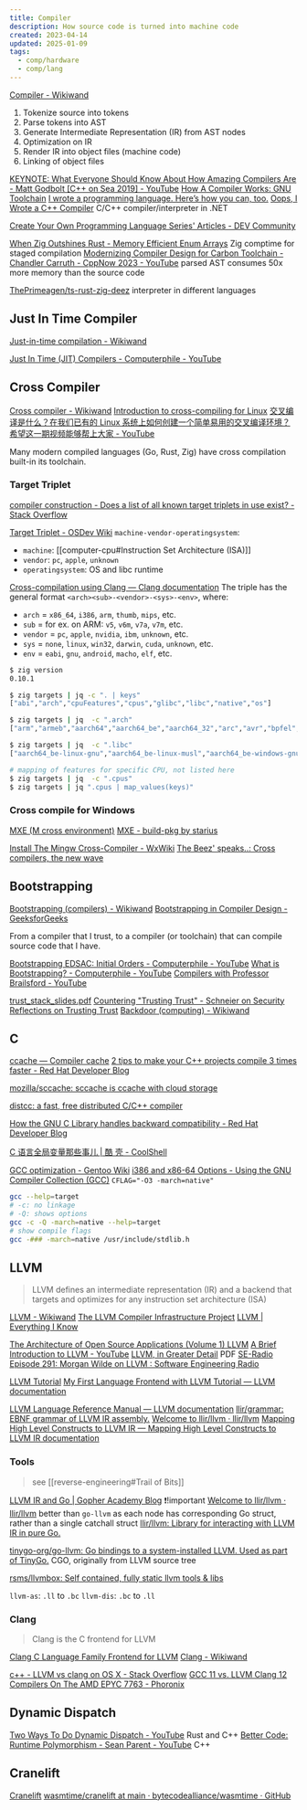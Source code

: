 ```yaml
---
title: Compiler
description: How source code is turned into machine code
created: 2023-04-14
updated: 2025-01-09
tags:
  - comp/hardware
  - comp/lang
---
```


[Compiler - Wikiwand](https://www.wikiwand.com/en/Compiler)

1. Tokenize source into tokens
2. Parse tokens into AST
3. Generate Intermediate Representation (IR) from AST nodes
4. Optimization on IR
5. Render IR into object files (machine code)
6. Linking of object files

[KEYNOTE: What Everyone Should Know About How Amazing Compilers Are - Matt Godbolt [C++ on Sea 2019] - YouTube](https://www.youtube.com/watch?v=w0sz5WbS5AM)
[How A Compiler Works: GNU Toolchain](http://www.slideshare.net/jserv/how-a-compiler-works-gnu-toolchain)
[I wrote a programming language. Here’s how you can, too.](https://www.freecodecamp.org/news/the-programming-language-pipeline-91d3f449c919/)
[Oops, I Wrote a C++ Compiler](https://praeclarum.org/2018/08/27/oops-i-wrote-a-c-compiler.html) C/C++ compiler/interpreter in .NET

[Create Your Own Programming Language Series' Articles - DEV Community](https://dev.to/jasonsbarr/series/23100)

[When Zig Outshines Rust - Memory Efficient Enum Arrays](https://alic.dev/blog/dense-enums) Zig comptime for staged compilation
[Modernizing Compiler Design for Carbon Toolchain - Chandler Carruth - CppNow 2023 - YouTube](https://www.youtube.com/watch?v=ZI198eFghJk) parsed AST consumes 50x more memory than the source code

[ThePrimeagen/ts-rust-zig-deez](https://github.com/ThePrimeagen/ts-rust-zig-deez) interpreter in different languages

## Just In Time Compiler

[Just-in-time compilation - Wikiwand](https://www.wikiwand.com/en/Just-in-time_compilation)

[Just In Time (JIT) Compilers - Computerphile - YouTube](https://www.youtube.com/watch?v=d7KHAVaX_Rs)

## Cross Compiler

[Cross compiler - Wikiwand](https://www.wikiwand.com/en/Cross_compiler)
[Introduction to cross-compiling for Linux](https://landley.net/writing/docs/cross-compiling.html)
[交叉编译是什么？在我们已有的 Linux 系统上如何创建一个简单易用的交叉编译环境？希望这一期视频能够帮上大家 - YouTube](https://www.youtube.com/watch?v=zDeBg6BDJC4)

Many modern compiled languages (Go, Rust, Zig) have cross compilation built-in its toolchain.

### Target Triplet

[compiler construction - Does a list of all known target triplets in use exist? - Stack Overflow](https://stackoverflow.com/questions/13819857/does-a-list-of-all-known-target-triplets-in-use-exist)

[Target Triplet - OSDev Wiki](https://wiki.osdev.org/Target_Triplet)
`machine-vendor-operatingsystem`:

- `machine`: [[computer-cpu#Instruction Set Architecture (ISA)]]
- `vendor`: `pc`, `apple`, `unknown`
- `operatingsystem`: OS and libc runtime

[Cross-compilation using Clang — Clang documentation](https://clang.llvm.org/docs/CrossCompilation.html)
The triple has the general format `<arch><sub>-<vendor>-<sys>-<env>`, where:

- `arch` = `x86_64`, `i386`, `arm`, `thumb`, `mips`, etc.
- `sub` = for ex. on ARM: `v5`, `v6m`, `v7a`, `v7m`, etc.
- `vendor` = `pc`, `apple`, `nvidia`, `ibm`, `unknown`, etc.
- `sys` = `none`, `linux`, `win32`, `darwin`, `cuda`, `unknown`, etc.
- `env` = `eabi`, `gnu`, `android`, `macho`, `elf`, etc.

```sh
$ zig version
0.10.1

$ zig targets | jq -c ". | keys"
["abi","arch","cpuFeatures","cpus","glibc","libc","native","os"]

$ zig targets | jq  -c ".arch"
["arm","armeb","aarch64","aarch64_be","aarch64_32","arc","avr","bpfel","bpfeb","csky","dxil","hexagon","loongarch32","loongarch64","m68k","mips","mipsel","mips64","mips64el","msp430","powerpc","powerpcle","powerpc64","powerpc64le","r600","amdgcn","riscv32","riscv64","sparc","sparc64","sparcel","s390x","tce","tcele","thumb","thumbeb","i386","x86_64","xcore","nvptx","nvptx64","le32","le64","amdil","amdil64","hsail","hsail64","spir","spir64","spirv32","spirv64","kalimba","shave","lanai","wasm32","wasm64","renderscript32","renderscript64","ve","spu_2"]

$ zig targets | jq  -c ".libc"
["aarch64_be-linux-gnu","aarch64_be-linux-musl","aarch64_be-windows-gnu","aarch64-linux-gnu","aarch64-linux-musl","aarch64-windows-gnu","aarch64-macos-none","aarch64-macos-none","aarch64-macos-none","armeb-linux-gnueabi","armeb-linux-gnueabihf","armeb-linux-musleabi","armeb-linux-musleabihf","armeb-windows-gnu","arm-linux-gnueabi","arm-linux-gnueabihf","arm-linux-musleabi","arm-linux-musleabihf","thumb-linux-gnueabi","thumb-linux-gnueabihf","thumb-linux-musleabi","thumb-linux-musleabihf","arm-windows-gnu","csky-linux-gnueabi","csky-linux-gnueabihf","i386-linux-gnu","i386-linux-musl","i386-windows-gnu","m68k-linux-gnu","m68k-linux-musl","mips64el-linux-gnuabi64","mips64el-linux-gnuabin32","mips64el-linux-musl","mips64-linux-gnuabi64","mips64-linux-gnuabin32","mips64-linux-musl","mipsel-linux-gnueabi","mipsel-linux-gnueabihf","mipsel-linux-musl","mips-linux-gnueabi","mips-linux-gnueabihf","mips-linux-musl","powerpc64le-linux-gnu","powerpc64le-linux-musl","powerpc64-linux-gnu","powerpc64-linux-musl","powerpc-linux-gnueabi","powerpc-linux-gnueabihf","powerpc-linux-musl","riscv64-linux-gnu","riscv64-linux-musl","s390x-linux-gnu","s390x-linux-musl","sparc-linux-gnu","sparc64-linux-gnu","wasm32-freestanding-musl","wasm32-wasi-musl","x86_64-linux-gnu","x86_64-linux-gnux32","x86_64-linux-musl","x86_64-windows-gnu","x86_64-macos-none","x86_64-macos-none","x86_64-macos-none"]

# mapping of features for specific CPU, not listed here
$ zig targets | jq  -c ".cpus"
$ zig targets | jq ".cpus | map_values(keys)"
```

### Cross compile for Windows

[MXE (M cross environment)](http://mxe.cc/)
[MXE - build-pkg by starius](http://pkg.mxe.cc/)

[Install The Mingw Cross-Compiler - WxWiki](https://wiki.wxwidgets.org/Install_The_Mingw_Cross-Compiler)
[The Beez' speaks..: Cross compilers, the new wave](https://thebeezspeaks.blogspot.com/2009/04/cross-compilers-new-wave.html)

## Bootstrapping

[Bootstrapping (compilers) - Wikiwand](<https://www.wikiwand.com/en/Bootstrapping_(compilers)>)
[Bootstrapping in Compiler Design - GeeksforGeeks](https://www.geeksforgeeks.org/bootstrapping-in-compiler-design/)

From a compiler that I trust, to a compiler (or toolchain) that can compile source code that I have.

[Bootstrapping EDSAC: Initial Orders - Computerphile - YouTube](https://www.youtube.com/watch?v=nc2q4OOK6K8)
[What is Bootstrapping? - Computerphile - YouTube](https://www.youtube.com/watch?v=nslY1s0U9_c)
[Compilers with Professor Brailsford - YouTube](https://www.youtube.com/playlist?list=PLzH6n4zXuckoJaMwuI1fhr5n8cJL18hYd)

[trust_stack_slides.pdf](http://web.mit.edu/6.033/2014/wwwdocs/assignments/quizzes/trust_stack_slides.pdf)
[Countering "Trusting Trust" - Schneier on Security](https://www.schneier.com/blog/archives/2006/01/countering_trus.html)
[Reflections on Trusting Trust](https://www.win.tue.nl/~aeb/linux/hh/thompson/trust.html)
[Backdoor (computing) - Wikiwand](https://www.wikiwand.com/en/Trusting%20trust)

## C

[ccache — Compiler cache](https://ccache.dev/)
[2 tips to make your C++ projects compile 3 times faster - Red Hat Developer Blog](https://developers.redhat.com/blog/2019/05/15/2-tips-to-make-your-c-projects-compile-3-times-faster/)

[mozilla/sccache: sccache is ccache with cloud storage](https://github.com/mozilla/sccache)

[distcc: a fast, free distributed C/C++ compiler](https://distcc.github.io/)

[How the GNU C Library handles backward compatibility - Red Hat Developer Blog](https://developers.redhat.com/blog/2019/08/01/how-the-gnu-c-library-handles-backward-compatibility/)

[C 语言全局变量那些事儿 | 酷 壳 - CoolShell](https://coolshell.cn/articles/10115.html)

[GCC optimization - Gentoo Wiki](https://wiki.gentoo.org/wiki/GCC_optimization)
[i386 and x86-64 Options - Using the GNU Compiler Collection (GCC)](https://gcc.gnu.org/onlinedocs/gcc-4.5.3/gcc/i386-and-x86_002d64-Options.html)
`CFLAG="-O3 -march=native"`

```sh
gcc --help=target
# -c: no linkage
# -Q: shows options
gcc -c -Q -march=native --help=target
# show compile flags
gcc -### -march=native /usr/include/stdlib.h
```

## LLVM

> LLVM defines an intermediate representation (IR) and a backend that targets and optimizes for any instruction set architecture (ISA)

[LLVM - Wikiwand](https://www.wikiwand.com/en/LLVM)
[The LLVM Compiler Infrastructure Project](http://llvm.org/)
[LLVM | Everything I Know](https://wiki.nikiv.dev/compilers/llvm)

[The Architecture of Open Source Applications (Volume 1) LLVM](https://aosabook.org/en/v1/llvm.html)
[A Brief Introduction to LLVM - YouTube](https://www.youtube.com/watch?v=a5-WaD8VV38)
[LLVM, in Greater Detail](https://www.cs.cmu.edu/afs/cs/academic/class/15745-s13/public/lectures/L6-LLVM-Detail-1up.pdf) PDF
[SE-Radio Episode 291: Morgan Wilde on LLVM : Software Engineering Radio](http://www.se-radio.net/2017/05/se-radio-episode-291-morgan-wilde-on-llvm/)

[LLVM Tutorial](https://llvm.org/docs/tutorial/)
[My First Language Frontend with LLVM Tutorial — LLVM documentation](https://llvm.org/docs/tutorial/MyFirstLanguageFrontend/index.html)

[LLVM Language Reference Manual — LLVM documentation](https://llvm.org/docs/LangRef.html)
[llir/grammar: EBNF grammar of LLVM IR assembly.](https://github.com/llir/grammar)
[Welcome to llir/llvm · llir/llvm](https://llir.github.io/document/)
[Mapping High Level Constructs to LLVM IR — Mapping High Level Constructs to LLVM IR documentation](https://mapping-high-level-constructs-to-llvm-ir.readthedocs.io/en/latest/index.html)

### Tools

> see [[reverse-engineering#Trail of Bits]]

[LLVM IR and Go | Gopher Academy Blog](https://blog.gopheracademy.com/advent-2018/llvm-ir-and-go/) ❗!important
[Welcome to llir/llvm · llir/llvm](https://llir.github.io/document/) better than `go-llvm` as each node has corresponding Go struct, rather than a single catchall struct
[llir/llvm: Library for interacting with LLVM IR in pure Go.](https://github.com/llir/llvm)

[tinygo-org/go-llvm: Go bindings to a system-installed LLVM. Used as part of TinyGo.](https://github.com/tinygo-org/go-llvm) CGO, originally from LLVM source tree

[rsms/llvmbox: Self contained, fully static llvm tools & libs](https://github.com/rsms/llvmbox)

`llvm-as`: `.ll` to `.bc`
`llvm-dis`: `.bc` to `.ll`

### Clang

> Clang is the C frontend for LLVM

[Clang C Language Family Frontend for LLVM](https://clang.llvm.org/)
[Clang - Wikiwand](https://www.wikiwand.com/en/Clang)

[c++ - LLVM vs clang on OS X - Stack Overflow](https://stackoverflow.com/questions/5708610/llvm-vs-clang-on-os-x)
[GCC 11 vs. LLVM Clang 12 Compilers On The AMD EPYC 7763 - Phoronix](https://www.phoronix.com/review/gcc11-clang12-epyc7763)

## Dynamic Dispatch

[Two Ways To Do Dynamic Dispatch - YouTube](https://www.youtube.com/watch?v=wU8hQvU8aKM) Rust and C++
[Better Code: Runtime Polymorphism - Sean Parent - YouTube](https://www.youtube.com/watch?v=QGcVXgEVMJg) C++

## Cranelift

[Cranelift](https://cranelift.dev/)
[wasmtime/cranelift at main · bytecodealliance/wasmtime · GitHub](https://github.com/bytecodealliance/wasmtime/tree/main/cranelift)
